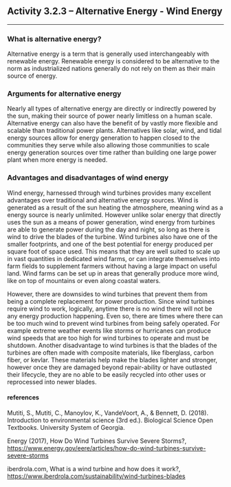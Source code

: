 ## Activity 3.2.3 – Alternative Energy - Wind Energy

---

### What is alternative energy?

Alternative energy is a term that is generally used interchangeably with renewable energy. Renewable energy is considered to be
alternative to the norm as industrialized nations generally do not rely on them as their main source of energy.

### Arguments for alternative energy

Nearly all types of alternative energy are directly or indirectly powered by the sun, making their source of power nearly limitless
on a human scale. 
Alternative energy can also have the benefit of by vastly more flexible and scalable than traditional power plants. 
Alternatives like solar, wind, and tidal energy sources allow for energy generation to happen closed to the communities they serve
while also allowing those communities to scale energy generation sources over time rather than building one large power plant
when more energy is needed.

### Advantages and disadvantages of wind energy

Wind energy, harnessed through wind turbines provides many excellent advantages over traditional and alternative energy sources.
Wind is generated as a result of the sun heating the atmosphere, meaning wind as a energy source is nearly unlimited.
However unlike solar energy that directly uses the sun as a means of power generation, wind energy from turbines are able to generate
power during the day and night, so long as there is wind to drive the blades of the turbine.
Wind turbines also have one of the smaller footprints, and one of the best potential for energy produced per square foot of space used.
This means that they are well suited to scale up in vast quantities in dedicated wind farms, or can integrate themselves into
farm fields to supplement farmers without having a large impact on useful land.
Wind farms can be set up in areas that generally produce more wind, like on top of mountains or even along coastal waters.

However, there are downsides to wind turbines that prevent them from being a complete replacement for power production.
Since wind turbines require wind to work, logically, anytime there is no wind there will not be any energy production happening.
Even so, there are times where there can be too much wind to prevent wind turbines from being safely operated.
For example extreme weather events like storms or hurricanes can produce wind speeds that are too high for wind turbines to operate
and must be shutdown.
Another disadvantage to wind turbines is that the blades of the turbines are often made with composite materials, like fiberglass,
carbon fiber, or kevlar.
These materials help make the blades lighter and stronger, however once they are damaged beyond repair-ability or have outlasted 
their lifecycle, they are no able to be easily recycled into other uses or reprocessed into newer blades.

#### references

Mutiti, S., Mutiti, C., Manoylov, K., VandeVoort, A., & Bennett, D. (2018). Introduction to environmental science (3rd ed.). 
Biological Science Open Textbooks. University System of Georgia.

Energy (2017), How Do Wind Turbines Survive Severe Storms?, https://www.energy.gov/eere/articles/how-do-wind-turbines-survive-severe-storms

iberdrola.com, What is a wind turbine and how does it work?, https://www.iberdrola.com/sustainability/wind-turbines-blades
